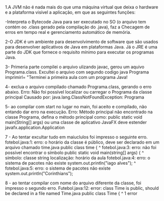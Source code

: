 1.A JVM não é nada mais do que uma máquina virtual que deixa o hardware e a plataforma visível a aplicação, em que as seguintes funções:

-Interpreta o Bytecode Java para ser executado no SO (o arquivo tem contém oo .class gerado pela compilação do .java), faz a Checagem de erros em tempo real e gerenciamento automático de memória.

2-O JDK é um ambiente para desenvolvimento de software que são usados ​​para desenvolver aplicativos de Java em plataformas Java. Já o JRE é uma parte do JDK que fornece o requisito mínimo para executar os programas Java.

3- Primeria parte compilei o arquivo ulizando javac, gerou um aquivo Programa.class. Excultei o arquivo com segundo codigo java Programa imprimirl= "Terminei a primeira aula com um programa Java!

4- exclua o arquivo compilado chamado Programa.class, gerando o erro abaixo. Erro: Não foi possível localizar ou carregar o Programa da classe principal Causado por: java.lang.ClassNotFoundException: Programa

5- ao compilar com start no lugar no main, foi aceito e compilado, não entando dar erro na execução. Erro: Método principal não encontrado na classe Programa, defina o método principal como: public static void main(String[] args) ou uma classe de aplicativo JavaFX deve estender javafx.application.Application

7 - Ao tentar excultar tudo em maiuclulos foi impresso o seguinte erro. fotebol.java:1: erro: o horário da classe é público, deve ser declarado em um arquivo chamado time.java public class time { ^ fotebol.java:3: erro: não foi possível encontrar o símbolo public static void main(string[] args) { ^ símbolo: classe string localização: horário da aula fotebol.java:4: erro: o sistema de pacotes não existe system.out.println("iago alves"); ^ fotebol.java:5: erro: o sistema de pacotes não existe system.out.println("Corinthians");

8 - ao tentar compilar com nome do arquivo diferente da classe, foi impresso o segundo erro. Futebol.java:12: error: class Time is public, should be declared in a file named Time.java
public class Time {
^
1 error
